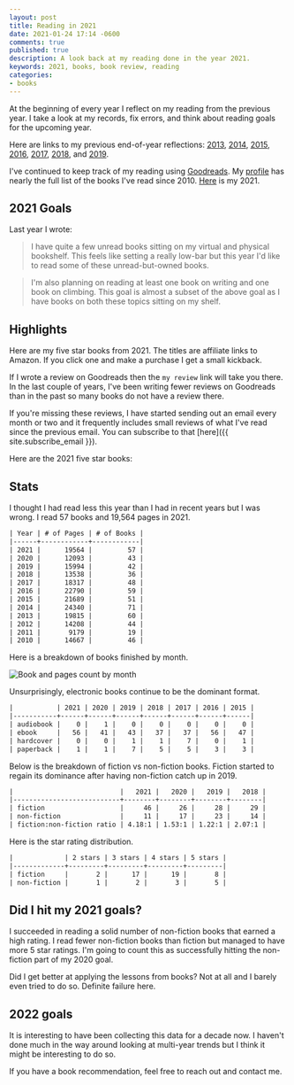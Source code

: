 ```yaml
---
layout: post
title: Reading in 2021
date: 2021-01-24 17:14 -0600
comments: true
published: true
description: A look back at my reading done in the year 2021.
keywords: 2021, books, book review, reading
categories:
- books
---
```


At the beginning of every year I reflect on my reading from the previous year.
I take a look at my records, fix errors, and think about reading goals for the upcoming year.

Here are links to my previous end-of-year reflections: [2013](/blog/2014/01/01/using-incanter-to-review-my-2013-reading/), [2014](/blog/2015/01/08/reading-in-2014/), [2015](/blog/2016/03/13/reading-in-2015/), [2016](/blog/2017/01/04/reading-in-2016/), [2017](/blog/2018/03/03/reading-in-2017/), [2018](/blog/2019/01/21/reading-in-2018/), and [2019](/blog/2020/01/11/reading-in-2019/).

I've continued to keep track of my reading using [Goodreads](http://goodreads.com).
My [profile](https://www.goodreads.com/user/show/3431614-jake-mccrary) has nearly the full list of the books I've read since 2010.
[Here](https://www.goodreads.com/review/list/3431614-jake-mccrary?shelf=read_2021) is my 2021.

## 2021 Goals

Last year I wrote:

> I have quite a few unread books sitting on my virtual and physical bookshelf. This feels like setting a really low-bar but this year I'd like to read some of these unread-but-owned books.

> I'm also planning on reading at least one book on writing and one book on climbing. This goal is almost a subset of the above goal as I have books on both these topics sitting on my shelf.

## Highlights

Here are my five star books from 2021.
The titles are affiliate links to Amazon.
If you click one and make a purchase I get a small kickback.

If I wrote a review on Goodreads then the `my review` link will take you there.
In the last couple of years, I've been writing fewer reviews on Goodreads than in the past so many books do not have a review there.

If you're missing these reviews, I have started sending out an email every month or two and it frequently includes small reviews of what I've read since the previous email.
You can subscribe to that [here]({{ site.subscribe_email }}).

Here are the 2021 five star books:

## Stats

I thought I had read less this year than I had in recent years but I was wrong.
I read 57 books and 19,564 pages in 2021.

```org
| Year | # of Pages | # of Books |
|------+------------+------------|
| 2021 |      19564 |         57 |
| 2020 |      12093 |         43 |
| 2019 |      15994 |         42 |
| 2018 |      13538 |         36 |
| 2017 |      18317 |         48 |
| 2016 |      22790 |         59 |
| 2015 |      21689 |         51 |
| 2014 |      24340 |         71 |
| 2013 |      19815 |         60 |
| 2012 |      14208 |         44 |
| 2011 |       9179 |         19 |
| 2010 |      14667 |         46 |
```

Here is a breakdown of books finished by month.

![Book and pages count by month](/images/reading-by-month-2021.png "Number of books and pages for each month")

Unsurprisingly, electronic books continue to be the dominant format.

```org
|           | 2021 | 2020 | 2019 | 2018 | 2017 | 2016 | 2015 |
|-----------+------+------+------+------+------+------+------|
| audiobook |    0 |    1 |    0 |    0 |    0 |    0 |    0 |
| ebook     |   56 |   41 |   43 |   37 |   37 |   56 |   47 |
| hardcover |    0 |    0 |    1 |    1 |    7 |    0 |    1 |
| paperback |    1 |    1 |    7 |    5 |    5 |    3 |    3 |
```

Below is the breakdown of fiction vs non-fiction books.
Fiction started to regain its dominance after having non-fiction catch up in 2019.

```org
|                           |   2021 |   2020 |   2019 |   2018 |
|---------------------------+--------+--------+--------+--------|
| fiction                   |     46 |     26 |     28 |     29 |
| non-fiction               |     11 |     17 |     23 |     14 |
| fiction:non-fiction ratio | 4.18:1 | 1.53:1 | 1.22:1 | 2.07:1 |

```

Here is the star rating distribution.

```org
|             | 2 stars | 3 stars | 4 stars | 5 stars |
|-------------+---------+---------+---------+---------|
| fiction     |       2 |      17 |      19 |       8 |
| non-fiction |       1 |       2 |       3 |       5 |
```

## Did I hit my 2021 goals?

I succeeded in reading a solid number of non-fiction books that earned a high rating.
I read fewer non-fiction books than fiction but managed to have more 5 star ratings.
I'm going to count this as successfully hitting the non-fiction part of my 2020 goal.

Did I get better at applying the lessons from books?
Not at all and I barely even tried to do so.
Definite failure here.

## 2022 goals


It is interesting to have been collecting this data for a decade now.
I haven't done much in the way around looking at multi-year trends but I think it might be interesting to do so.

If you have a book recommendation, feel free to reach out and contact me.
